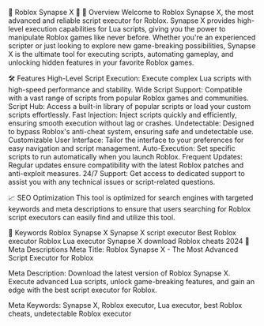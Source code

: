 🚀 Roblox Synapse X 🚀
📜 Overview
Welcome to Roblox Synapse X, the most advanced and reliable script executor for Roblox. Synapse X provides high-level execution capabilities for Lua scripts, giving you the power to manipulate Roblox games like never before. Whether you're an experienced scripter or just looking to explore new game-breaking possibilities, Synapse X is the ultimate tool for executing scripts, automating gameplay, and unlocking hidden features in your favorite Roblox games.

🛠️ Features
High-Level Script Execution: Execute complex Lua scripts with high-speed performance and stability.
Wide Script Support: Compatible with a vast range of scripts from popular Roblox games and communities.
Script Hub: Access a built-in library of popular scripts or load your custom scripts effortlessly.
Fast Injection: Inject scripts quickly and efficiently, ensuring smooth execution without lag or crashes.
Undetectable: Designed to bypass Roblox's anti-cheat system, ensuring safe and undetectable use.
Customizable User Interface: Tailor the interface to your preferences for easy navigation and script management.
Auto-Execution: Set specific scripts to run automatically when you launch Roblox.
Frequent Updates: Regular updates ensure compatibility with the latest Roblox patches and anti-exploit measures.
24/7 Support: Get access to dedicated support to assist you with any technical issues or script-related questions.

📈 SEO Optimization
This tool is optimized for search engines with targeted keywords and meta descriptions to ensure that users searching for Roblox script executors can easily find and utilize this tool.

🔑 Keywords
Roblox Synapse X
Synapse X script executor
Best Roblox executor
Roblox Lua executor
Synapse X download
Roblox cheats 2024
📜 Meta Descriptions
Meta Title: Roblox Synapse X - The Most Advanced Script Executor for Roblox

Meta Description: Download the latest version of Roblox Synapse X. Execute advanced Lua scripts, unlock game-breaking features, and gain an edge with the best script executor for Roblox.

Meta Keywords: Synapse X, Roblox executor, Lua executor, best Roblox cheats, undetectable Roblox executor
